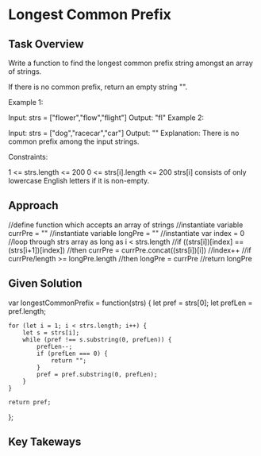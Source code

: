 # Longest Common Prefix

## Task Overview

Write a function to find the longest common prefix string amongst an array of strings.

If there is no common prefix, return an empty string "".

Example 1:

Input: strs = ["flower","flow","flight"]
Output: "fl"
Example 2:

Input: strs = ["dog","racecar","car"]
Output: ""
Explanation: There is no common prefix among the input strings.
 

Constraints:

1 <= strs.length <= 200
0 <= strs[i].length <= 200
strs[i] consists of only lowercase English letters if it is non-empty.

## Approach
//define function which accepts an array of strings
    //instantiate variable currPre = ""
    //instantiate variable longPre = ""
    //instantiate var index = 0
    //loop through strs array as long as i < strs.length
        //if ((strs[i])[index] == (strs[i+1])[index])
            //then currPre = currPre.concat((strs[i])[i])
            //index++
        //if currPre/length >= longPre.length
            //then longPre = currPre
    //return longPre

## Given Solution

var longestCommonPrefix = function(strs) {
    let pref = strs[0];
    let prefLen = pref.length;

    for (let i = 1; i < strs.length; i++) {
        let s = strs[i];
        while (pref !== s.substring(0, prefLen)) {
            prefLen--;
            if (prefLen === 0) {
                return "";
            }
            pref = pref.substring(0, prefLen);
        }
    }

    return pref;    
};

## Key Takeways

